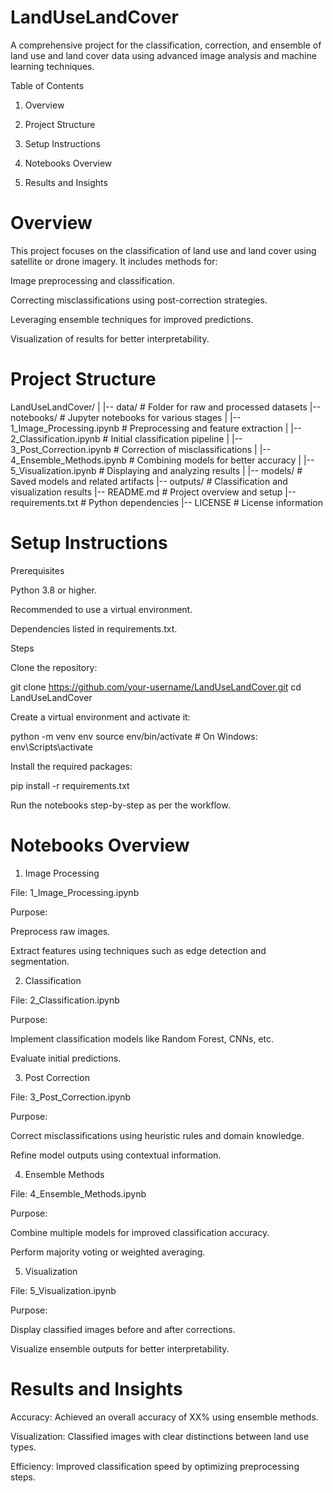 # LandUseLandCover
A comprehensive project for the classification, correction, and ensemble of land use and land cover data using advanced image analysis and machine learning techniques.

Table of Contents

1. Overview

2. Project Structure

3. Setup Instructions

4. Notebooks Overview

5. Results and Insights



# Overview

This project focuses on the classification of land use and land cover using satellite or drone imagery. It includes methods for:

Image preprocessing and classification.

Correcting misclassifications using post-correction strategies.

Leveraging ensemble techniques for improved predictions.

Visualization of results for better interpretability.

# Project Structure

LandUseLandCover/
|
|-- data/                   # Folder for raw and processed datasets
|-- notebooks/              # Jupyter notebooks for various stages
|   |-- 1_Image_Processing.ipynb  # Preprocessing and feature extraction
|   |-- 2_Classification.ipynb    # Initial classification pipeline
|   |-- 3_Post_Correction.ipynb   # Correction of misclassifications
|   |-- 4_Ensemble_Methods.ipynb  # Combining models for better accuracy
|   |-- 5_Visualization.ipynb     # Displaying and analyzing results
|
|-- models/                # Saved models and related artifacts
|-- outputs/               # Classification and visualization results
|-- README.md              # Project overview and setup
|-- requirements.txt       # Python dependencies
|-- LICENSE                # License information

# Setup Instructions

Prerequisites

Python 3.8 or higher.

Recommended to use a virtual environment.

Dependencies listed in requirements.txt.

Steps

Clone the repository:

git clone https://github.com/your-username/LandUseLandCover.git
cd LandUseLandCover

Create a virtual environment and activate it:

python -m venv env
source env/bin/activate  # On Windows: env\Scripts\activate

Install the required packages:

pip install -r requirements.txt

Run the notebooks step-by-step as per the workflow.

# Notebooks Overview

1. Image Processing

File: 1_Image_Processing.ipynb

Purpose:

Preprocess raw images.

Extract features using techniques such as edge detection and segmentation.

2. Classification

File: 2_Classification.ipynb

Purpose:

Implement classification models like Random Forest, CNNs, etc.

Evaluate initial predictions.

3. Post Correction

File: 3_Post_Correction.ipynb

Purpose:

Correct misclassifications using heuristic rules and domain knowledge.

Refine model outputs using contextual information.

4. Ensemble Methods

File: 4_Ensemble_Methods.ipynb

Purpose:

Combine multiple models for improved classification accuracy.

Perform majority voting or weighted averaging.

5. Visualization

File: 5_Visualization.ipynb

Purpose:

Display classified images before and after corrections.

Visualize ensemble outputs for better interpretability.

# Results and Insights

Accuracy: Achieved an overall accuracy of XX% using ensemble methods.

Visualization: Classified images with clear distinctions between land use types.

Efficiency: Improved classification speed by optimizing preprocessing steps.
